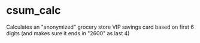 csum_calc
=========

Calculates an "anonymized" grocery store VIP savings card based on first 6 digits (and makes sure it ends in "2600" as last 4)
